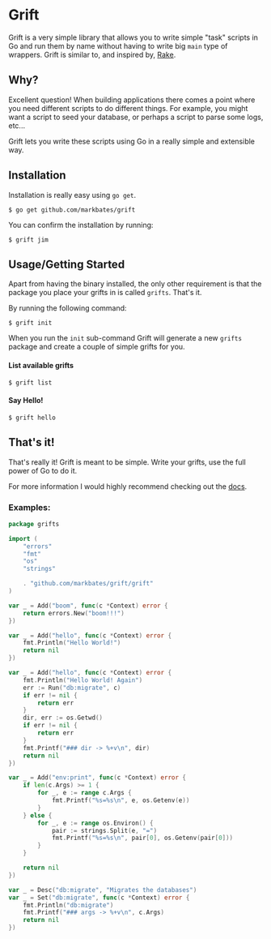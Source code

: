 # Grift

Grift is a very simple library that allows you to write simple "task" scripts in Go and run them by name without having to write big `main` type of wrappers. Grift is similar to, and inspired by, [Rake](http://rake.rubyforge.org).

## Why?

Excellent question! When building applications there comes a point where you need different scripts to do different things. For example, you might want a script to seed your database, or perhaps a script to parse some logs, etc...

Grift lets you write these scripts using Go in a really simple and extensible way.

## Installation

Installation is really easy using `go get`.

```text
$ go get github.com/markbates/grift
```

You can confirm the installation by running:

```text
$ grift jim
```

## Usage/Getting Started

Apart from having the binary installed, the only other requirement is that the package you place your grifts in is called `grifts`. That's it.

By running the following command:

```text
$ grift init
```

When you run the `init` sub-command Grift will generate a new `grifts` package and create a couple of simple grifts for you.

#### List available grifts

```text
$ grift list
```

#### Say Hello!

```text
$ grift hello
```

## That's it!

That's really it! Grift is meant to be simple. Write your grifts, use the full power of Go to do it.

For more information I would highly recommend checking out the [docs](https://godoc.org/github.com/markbates/grift/grift).


### Examples:

```go
package grifts

import (
	"errors"
	"fmt"
	"os"
	"strings"

	. "github.com/markbates/grift/grift"
)

var _ = Add("boom", func(c *Context) error {
	return errors.New("boom!!!")
})

var _ = Add("hello", func(c *Context) error {
	fmt.Println("Hello World!")
	return nil
})

var _ = Add("hello", func(c *Context) error {
	fmt.Println("Hello World! Again")
	err := Run("db:migrate", c)
	if err != nil {
		return err
	}
	dir, err := os.Getwd()
	if err != nil {
		return err
	}
	fmt.Printf("### dir -> %+v\n", dir)
	return nil
})

var _ = Add("env:print", func(c *Context) error {
	if len(c.Args) >= 1 {
		for _, e := range c.Args {
			fmt.Printf("%s=%s\n", e, os.Getenv(e))
		}
	} else {
		for _, e := range os.Environ() {
			pair := strings.Split(e, "=")
			fmt.Printf("%s=%s\n", pair[0], os.Getenv(pair[0]))
		}
	}

	return nil
})

var _ = Desc("db:migrate", "Migrates the databases")
var _ = Set("db:migrate", func(c *Context) error {
	fmt.Println("db:migrate")
	fmt.Printf("### args -> %+v\n", c.Args)
	return nil
})

```
